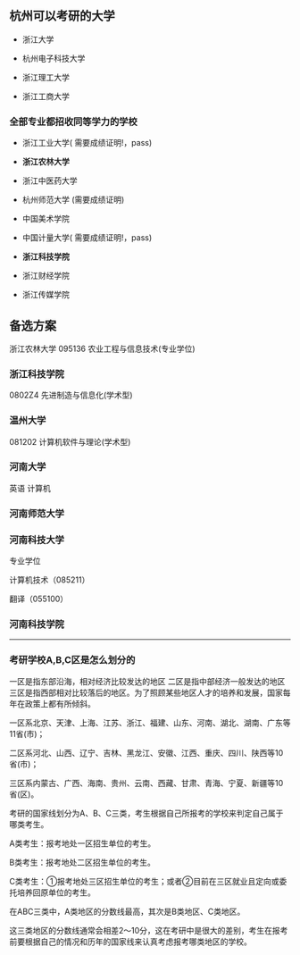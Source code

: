 ## 杭州可以考研的大学

* 浙江大学
* 杭州电子科技大学

* 浙江理工大学
* 浙江工商大学

### 全部专业都招收同等学力的学校
* 浙江工业大学( 需要成绩证明!，pass)
* **浙江农林大学**
* 浙江中医药大学
* 杭州师范大学 (需要成绩证明)

* 中国美术学院
* 中国计量大学( 需要成绩证明!，pass)
* **浙江科技学院** 
* 浙江财经学院
* 浙江传媒学院


## 备选方案

浙江农林大学
095136
农业工程与信息技术(专业学位)


### 浙江科技学院
0802Z4
先进制造与信息化(学术型)



### 温州大学
081202
计算机软件与理论(学术型)

###  河南大学

英语 计算机

### 河南师范大学

### 河南科技大学

专业学位

计算机技术（085211）

翻译（055100）

### 河南科技学院

---

### 考研学校A,B,C区是怎么划分的

一区是指东部沿海，相对经济比较发达的地区
二区是指中部经济一般发达的地区
三区是指西部相对比较落后的地区。为了照顾某些地区人才的培养和发展，国家每年在政策上都有所倾斜。


一区系北京、天津、上海、江苏、浙江、福建、山东、河南、湖北、湖南、广东等11省(市)；

二区系河北、山西、辽宁、吉林、黑龙江、安徽、江西、重庆、四川、陕西等10省(市)；

三区系内蒙古、广西、海南、贵州、云南、西藏、甘肃、青海、宁夏、新疆等10省(区)。

考研的国家线划分为A、B、C三类，考生根据自己所报考的学校来判定自己属于哪类考生。

A类考生：报考地处一区招生单位的考生。

B类考生：报考地处二区招生单位的考生。

C类考生：①报考地处三区招生单位的考生；或者②目前在三区就业且定向或委托培养回原单位的考生。


在ABC三类中，A类地区的分数线最高，其次是B类地区、C类地区。

这三类地区的分数线通常会相差2～10分，这在考研中是很大的差别，考生在报考前要根据自己的情况和历年的国家线来认真考虑报考哪类地区的学校。





